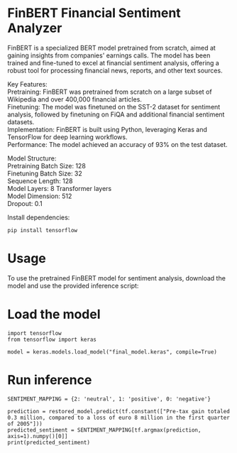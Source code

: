 # FinBERT Financial Sentiment Analyzer

FinBERT is a specialized BERT model pretrained from scratch, aimed at gaining insights from companies' earnings calls. The model has been trained and fine-tuned to excel at financial sentiment analysis, offering a robust tool for processing financial news, reports, and other text sources.

Key Features: <br>
Pretraining: FinBERT was pretrained from scratch on a large subset of Wikipedia and over 400,000 financial articles.<br>
Finetuning: The model was finetuned on the SST-2 dataset for sentiment analysis, followed by finetuning on FiQA and additional financial sentiment datasets.<br>
Implementation: FinBERT is built using Python, leveraging Keras and TensorFlow for deep learning workflows.<br>
Performance: The model achieved an accuracy of 93% on the test dataset.<br>

Model Structure:<br>
Pretraining Batch Size: 128<br>
Finetuning Batch Size: 32<br>
Sequence Length: 128<br>
Model Layers: 8 Transformer layers<br>
Model Dimension: 512<br>
Dropout: 0.1<br>

Install dependencies:
```
pip install tensorflow 
```

# Usage
To use the pretrained FinBERT model for sentiment analysis, download the model and use the provided inference script:


# Load the model
```
import tensorflow
from tensorflow import keras

model = keras.models.load_model("final_model.keras", compile=True)
```

# Run inference
```
SENTIMENT_MAPPING = {2: 'neutral', 1: 'positive', 0: 'negative'}

prediction = restored_model.predict(tf.constant(["Pre-tax gain totaled 0.3 million, compared to a loss of euro 8 million in the first quarter of 2005"]))
predicted_sentiment = SENTIMENT_MAPPING[tf.argmax(prediction, axis=1).numpy()[0]]
print(predicted_sentiment)
```


